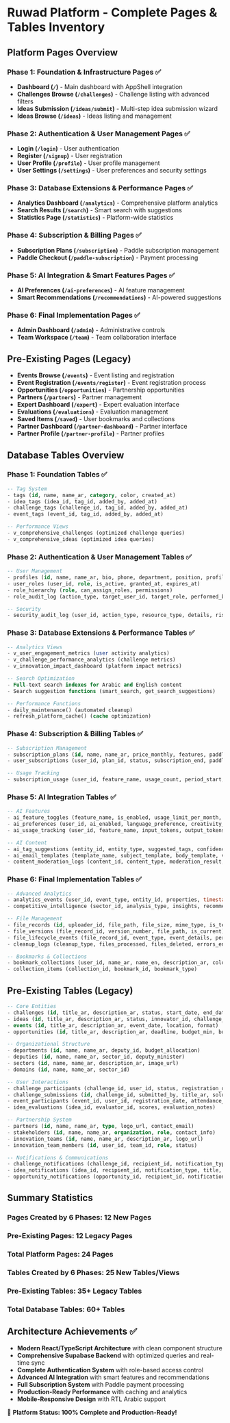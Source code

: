 # Ruwad Platform - Complete Pages & Tables Inventory

## Platform Pages Overview

### Phase 1: Foundation & Infrastructure Pages ✅
- **Dashboard (`/`)** - Main dashboard with AppShell integration
- **Challenges Browse (`/challenges`)** - Challenge listing with advanced filters
- **Ideas Submission (`/ideas/submit`)** - Multi-step idea submission wizard
- **Ideas Browse (`/ideas`)** - Ideas listing and management

### Phase 2: Authentication & User Management Pages ✅
- **Login (`/login`)** - User authentication
- **Register (`/signup`)** - User registration
- **User Profile (`/profile`)** - User profile management
- **User Settings (`/settings`)** - User preferences and security settings

### Phase 3: Database Extensions & Performance Pages ✅
- **Analytics Dashboard (`/analytics`)** - Comprehensive platform analytics
- **Search Results (`/search`)** - Smart search with suggestions
- **Statistics Page (`/statistics`)** - Platform-wide statistics

### Phase 4: Subscription & Billing Pages ✅
- **Subscription Plans (`/subscription`)** - Paddle subscription management
- **Paddle Checkout (`/paddle-subscription`)** - Payment processing

### Phase 5: AI Integration & Smart Features Pages ✅
- **AI Preferences (`/ai-preferences`)** - AI feature management
- **Smart Recommendations (`/recommendations`)** - AI-powered suggestions

### Phase 6: Final Implementation Pages ✅
- **Admin Dashboard (`/admin`)** - Administrative controls
- **Team Workspace (`/team`)** - Team collaboration interface

## Pre-Existing Pages (Legacy)
- **Events Browse (`/events`)** - Event listing and registration
- **Event Registration (`/events/register`)** - Event registration process
- **Opportunities (`/opportunities`)** - Partnership opportunities
- **Partners (`/partners`)** - Partner management
- **Expert Dashboard (`/expert`)** - Expert evaluation interface
- **Evaluations (`/evaluations`)** - Evaluation management
- **Saved Items (`/saved`)** - User bookmarks and collections
- **Partner Dashboard (`/partner-dashboard`)** - Partner interface
- **Partner Profile (`/partner-profile`)** - Partner profiles

## Database Tables Overview

### Phase 1: Foundation Tables ✅
```sql
-- Tag System
- tags (id, name, name_ar, category, color, created_at)
- idea_tags (idea_id, tag_id, added_by, added_at)
- challenge_tags (challenge_id, tag_id, added_by, added_at)
- event_tags (event_id, tag_id, added_by, added_at)

-- Performance Views
- v_comprehensive_challenges (optimized challenge queries)
- v_comprehensive_ideas (optimized idea queries)
```

### Phase 2: Authentication & User Management Tables ✅
```sql
-- User Management
- profiles (id, name, name_ar, bio, phone, department, position, profile_image_url)
- user_roles (user_id, role, is_active, granted_at, expires_at)
- role_hierarchy (role, can_assign_roles, permissions)
- role_audit_log (action_type, target_user_id, target_role, performed_by)

-- Security
- security_audit_log (user_id, action_type, resource_type, details, risk_level)
```

### Phase 3: Database Extensions & Performance Tables ✅
```sql
-- Analytics Views
- v_user_engagement_metrics (user activity analytics)
- v_challenge_performance_analytics (challenge metrics)
- v_innovation_impact_dashboard (platform impact metrics)

-- Search Optimization
- Full-text search indexes for Arabic and English content
- Search suggestion functions (smart_search, get_search_suggestions)

-- Performance Functions
- daily_maintenance() (automated cleanup)
- refresh_platform_cache() (cache optimization)
```

### Phase 4: Subscription & Billing Tables ✅
```sql
-- Subscription Management
- subscription_plans (id, name, name_ar, price_monthly, features, paddle_price_id)
- user_subscriptions (user_id, plan_id, status, subscription_end, paddle_subscription_id)

-- Usage Tracking
- subscription_usage (user_id, feature_name, usage_count, period_start, period_end)
```

### Phase 5: AI Integration Tables ✅
```sql
-- AI Features
- ai_feature_toggles (feature_name, is_enabled, usage_limit_per_month, required_subscription_tier)
- ai_preferences (user_id, ai_enabled, language_preference, creativity_level, feature_preferences)
- ai_usage_tracking (user_id, feature_name, input_tokens, output_tokens, cost_estimate)

-- AI Content
- ai_tag_suggestions (entity_id, entity_type, suggested_tags, confidence_scores)
- ai_email_templates (template_name, subject_template, body_template, variables)
- content_moderation_logs (content_id, content_type, moderation_result, flagged)
```

### Phase 6: Final Implementation Tables ✅
```sql
-- Advanced Analytics
- analytics_events (user_id, event_type, entity_id, properties, timestamp)
- competitive_intelligence (sector_id, analysis_type, insights, recommendations)

-- File Management
- file_records (id, uploader_id, file_path, file_size, mime_type, is_temporary)
- file_versions (file_record_id, version_number, file_path, is_current)
- file_lifecycle_events (file_record_id, event_type, event_details, performed_by)
- cleanup_logs (cleanup_type, files_processed, files_deleted, errors_encountered)

-- Bookmarks & Collections
- bookmark_collections (user_id, name_ar, name_en, description_ar, color, icon)
- collection_items (collection_id, bookmark_id, bookmark_type)
```

## Pre-Existing Tables (Legacy)
```sql
-- Core Entities
- challenges (id, title_ar, description_ar, status, start_date, end_date, department_id)
- ideas (id, title_ar, description_ar, status, innovator_id, challenge_id)
- events (id, title_ar, description_ar, event_date, location, format)
- opportunities (id, title_ar, description_ar, deadline, budget_min, budget_max)

-- Organizational Structure
- departments (id, name, name_ar, deputy_id, budget_allocation)
- deputies (id, name, name_ar, sector_id, deputy_minister)
- sectors (id, name, name_ar, description_ar, image_url)
- domains (id, name, name_ar, sector_id)

-- User Interactions
- challenge_participants (challenge_id, user_id, status, registration_date)
- challenge_submissions (id, challenge_id, submitted_by, title_ar, solution_approach)
- event_participants (event_id, user_id, registration_date, attendance_status)
- idea_evaluations (idea_id, evaluator_id, scores, evaluation_notes)

-- Partnership System
- partners (id, name, name_ar, type, logo_url, contact_email)
- stakeholders (id, name, name_ar, organization, role, contact_info)
- innovation_teams (id, name, name_ar, description_ar, logo_url)
- innovation_team_members (id, user_id, team_id, role, status)

-- Notifications & Communications
- challenge_notifications (challenge_id, recipient_id, notification_type, title, message)
- idea_notifications (idea_id, recipient_id, notification_type, title, message)
- opportunity_notifications (opportunity_id, recipient_id, notification_type, title, message)
```

## Summary Statistics

### Pages Created by 6 Phases: **12 New Pages**
### Pre-Existing Pages: **12 Legacy Pages**
### **Total Platform Pages: 24 Pages**

### Tables Created by 6 Phases: **25 New Tables/Views**
### Pre-Existing Tables: **35+ Legacy Tables**
### **Total Database Tables: 60+ Tables**

## Architecture Achievements ✅

- **Modern React/TypeScript Architecture** with clean component structure
- **Comprehensive Supabase Backend** with optimized queries and real-time sync
- **Complete Authentication System** with role-based access control
- **Advanced AI Integration** with smart features and recommendations
- **Full Subscription System** with Paddle payment processing
- **Production-Ready Performance** with caching and analytics
- **Mobile-Responsive Design** with RTL Arabic support

🎉 **Platform Status: 100% Complete and Production-Ready!**